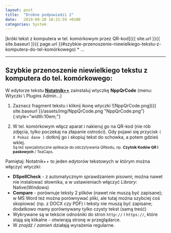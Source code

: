 ```yaml
---
layout: post
title:  "Drobne podpowiedzi 2"
date:   2019-09-20 10:21:59 +0100
categories: System
---
```


[króki tekst z komputera w tel. komórkowym przez QR-kod]({{ site.url }}{{ site.baseurl }}{{ page.url }}#szybkie-przenoszenie-niewielkiego-tekstu-z-komputera-do-tel-komórkowego) * ...

----
## Szybkie przenoszenie niewielkiego tekstu z komputera do tel. komórkowego:

W edytorze tekstu [**Notatnik++**](https://notepad-plus-plus.org/downloads/) zainstaluj wtyczkę **NppQrCode** (menu: Wtyczki \ Plugins Admin...)

1. Zaznacz fragment tekstu i kliknij ikonę wtyczki ![NppQrCode.png]({{ site.baseurl }}/assets/img/NppQrCode.png "NppQrCode.png"){:style="width:10em;"}
 
2. W tel. komórkowym włącz aparat i nakieruj go na QR-kod (nie rób zdjęcia, tylko poczekaj na złapanie ostrości). Gdy pojawi się przycisk `( X Pokaż dane )` dotknij go i skopiuj tekst do schowka, a potem gdzieś wklej.  
<small>Są też specjalistyczne aplikacje do odczytywania QRkodu, np. **Czytnik Kodów QR i paskowych** / TeaCaps.</small>

Pamiętaj: Notatnik++ to jeden edytorów tekstowych w którym można włączyć wtyczki:
* **DSpellCheck** - z automatycznym sprawdzaniem pisowni; można nawet nie instalować słownika, a w ustawieniach włączyć _Library_: Native(Windows)
* **Compare** - porównuje teksty 2 plików (nawet nie muszą być zapisane); w MS Word też można porównywać pliki, ale tutaj można szybciej coś skopiować (np. z DOCX czy PDF) i teksty nie muszą być zapisane; dodatkowo mamy porównywany tylko czysty tekst (samą treść)
* Wykrywane są w tekście odnośniki do stron `http://` i `https://`, które stają się klikalne - otwierają stronę w przeglądarce.
* W _znajdź / zamień_ działają wyrażenia regularne.

